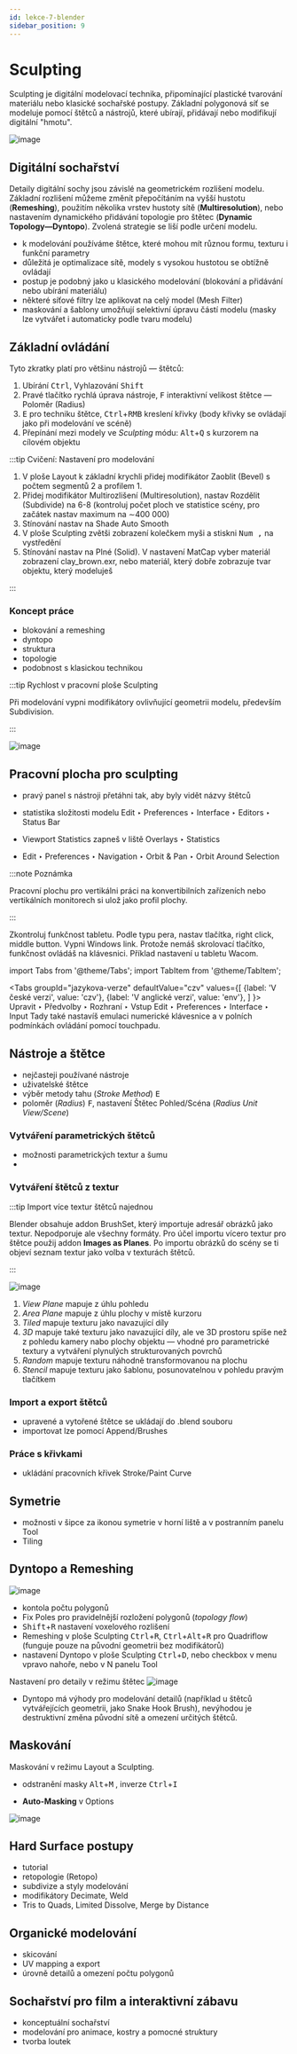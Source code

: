 ```yaml
---
id: lekce-7-blender
sidebar_position: 9
---
```


# Sculpting
Sculpting je digitální modelovací technika, připomínající plastické tvarování materiálu nebo klasické sochařské postupy. Základní polygonová síť se modeluje  pomocí štětců a nástrojů, které ubírají, přidávají nebo modifikují digitální "hmotu". 

![image](./images/blender-sculpting.png)

## Digitální sochařství
Detaily digitální sochy jsou závislé na geometrickém rozlišení modelu. Základní rozlišení můžeme změnít přepočítáním na vyšší hustotu (**Remeshing**), použitím několika vrstev hustoty sítě (**Multiresolution**), nebo nastavením dynamického přidávání topologie pro štětec (**Dynamic Topology—Dyntopo**). Zvolená strategie se liší podle určení modelu.
- k modelování používáme štětce, které mohou mít různou formu, texturu i funkční parametry
- důležitá je optimalizace sítě, modely s vysokou hustotou se obtížně ovládají
- postup je podobný jako u klasického modelování (blokování a přidávání nebo ubírání materiálu)
- některé síťové filtry lze aplikovat na celý model (Mesh Filter)
- maskování a šablony umožňují selektivní úpravu částí modelu (masky lze vytvářet i automaticky podle tvaru modelu)

## Základní ovládání
Tyto zkratky platí pro většinu nástrojů — štětců:
1. Ubírání <kbd>Ctrl</kbd>, Vyhlazování <kbd>Shift</kbd>
2. Pravé tlačítko rychlá úprava nástroje, <kbd>F</kbd> interaktivní velikost štětce — Poloměr (Radius)
3. <kbd>E</kbd> pro techniku štětce, <kbd>Ctrl</kbd>+<kbd>RMB</kbd> kreslení křivky (body křivky se ovládají jako při modelování ve scéně)
4. Přepínání mezi modely ve *Sculpting* módu: <kbd>Alt</kbd>+<kbd>Q</kbd> s kurzorem na cílovém objektu


:::tip Cvičení: Nastavení pro modelování

1. V ploše Layout k základní krychli přidej modifikátor Zaoblit (Bevel) s počtem segmentů 2 a profilem 1.
2.  Přidej modifikátor Multirozlišení (Multiresolution), nastav Rozdělit (Subdivide) na 6-8 (kontroluj počet ploch ve statistice scény, pro začátek nastav maximum na ∼400 000)
3. Stínování nastav na Shade Auto Smooth
4. V ploše Sculpting zvětši zobrazení kolečkem myši a stiskni <kbd>Num ,</kbd> na vystředění
5. Stínování nastav na Plné (Solid). V nastavení MatCap vyber materiál zobrazení clay_brown.exr, nebo materiál, který dobře zobrazuje tvar objektu, který modeluješ

:::

### Koncept práce
- blokování a remeshing
- dyntopo
- struktura
- topologie
- podobnost s klasickou technikou

:::tip Rychlost v pracovní ploše Sculpting

 Při modelování vypni modifikátory ovlivňující geometrii modelu, především Subdivision.

:::

![image](./images/blender-sculpting-cz01.png)

## Pracovní plocha pro sculpting

- pravý panel s nástroji přetáhni tak, aby byly vidět názvy štětců
- statistika složitosti modelu Edit ‣ Preferences ‣ Interface   ‣ Editors ‣ Status Bar
- Viewport Statistics zapneš v liště Overlays ‣ Statistics

- Edit ‣ Preferences ‣ Navigation ‣ Orbit & Pan ‣ Orbit Around Selection

:::note Poznámka

 Pracovní plochu pro vertikálni práci na konvertibilních zařízeních nebo vertikálních monitorech si ulož jako profil plochy.

:::

Zkontroluj funkčnost tabletu. Podle typu pera, nastav tlačítka, right click, middle button. Vypni Windows link. Protože nemáš skrolovací tlačítko, funkčnost ovládáš na klávesnici. Příklad nastavení u tabletu Wacom.

import Tabs from '@theme/Tabs';
import TabItem from '@theme/TabItem';

<Tabs
  groupId="jazykova-verze"
  defaultValue="czv"
  values={[
    {label: 'V české verzi', value: 'czv'},
    {label: 'V anglické verzi', value: 'env'},
  ]
}>
<TabItem value="czv">Upravit ‣ Předvolby ‣ Rozhraní ‣ Vstup</TabItem>
<TabItem value="env">Edit ‣ Preferences ‣ Interface ‣ Input</TabItem>
</Tabs>
Tady také nastavíš emulaci numerické klávesnice a v polních podmínkách ovládání pomocí touchpadu.

## Nástroje a štětce
- nejčasteji používané nástroje
- uživatelské štětce
- výběr metody tahu (*Stroke Method*) <kbd>E</kbd>
- poloměr (*Radius*) <kbd>F</kbd>, nastavení Štětec Pohled/Scéna (*Radius Unit View/Scene*)


### Vytváření parametrických štětců
- možnosti parametrických textur a šumu
-
### Vytváření štětců z textur

:::tip Import více textur štětců najednou

Blender obsahuje addon BrushSet, který importuje adresář obrázků jako textur. Nepodporuje ale všechny formáty. Pro účel importu vícero textur pro štětce použij addon **Images as Planes**. Po importu obrázků do scény se ti objeví seznam textur jako volba v texturách štětců.

:::

![image](./images/blender-brushmapping.png)

1. *View Plane* mapuje z úhlu pohledu
2. *Area Plane* mapuje z úhlu plochy v místě kurzoru
3. *Tiled* mapuje texturu jako navazující díly
4. *3D* mapuje také texturu jako navazující díly, ale ve 3D prostoru spíše než z pohledu kamery nabo plochy objektu — vhodné pro parametrické textury a vytváření plynulých strukturovaných povrchů
5. *Random* mapuje texturu náhodně transformovanou na plochu
6. *Stencil* mapuje texturu jako šablonu, posunovatelnou v pohledu pravým tlačítkem





### Import a export štětců
- upravené a vytořené štětce se ukládají do .blend souboru
- importovat lze pomocí Append/Brushes

### Práce s křivkami
- ukládání pracovních křivek Stroke/Paint Curve

## Symetrie

- možnosti v šipce za ikonou symetrie v horní liště a v postranním panelu Tool
- Tiling

## Dyntopo a Remeshing

![image](./images/blender-dyntopo1.png)

- kontola počtu polygonů
- Fix Poles pro pravidelnější rozložení polygonů (*topology flow*)
- <kbd>Shift</kbd>+<kbd>R</kbd> nastavení voxelového rozlišení
- Remeshing v ploše Sculpting <kbd>Ctrl</kbd>+<kbd>R</kbd>, <kbd>Ctrl</kbd>+<kbd>Alt</kbd>+<kbd>R</kbd> pro Quadriflow (funguje pouze na původní geometrii bez modifikátorů)
- nastavení Dyntopo v ploše Sculpting <kbd>Ctrl</kbd>+<kbd>D</kbd>, nebo checkbox v menu vpravo nahoře, nebo v N panelu Tool

Nastavení pro detaily v režimu štětec
![image](./images/blender-dyntopo2.png)

- Dyntopo má výhody pro modelování detailů (například u štětců vytvářejících geometrii, jako Snake Hook Brush), nevýhodou je destruktivní změna původní sítě a omezení určitých štětců.


## Maskování
Maskování v režimu Layout a Sculpting.

- odstranění masky <kbd>Alt</kbd>+<kbd>M</kbd> , inverze <kbd>Ctrl</kbd>+<kbd>I</kbd>

- **Auto-Masking** v Options

![image](./images/blender-automasking.png)

## Hard Surface postupy

- tutorial
- retopologie (Retopo)
- subdivize a styly modelování
- modifikátory Decimate, Weld
- Tris to Quads, Limited Dissolve, Merge by Distance

## Organické modelování

- skicování
- UV mapping a export
- úrovně detailů a omezení počtu polygonů

## Sochařství pro film a interaktivní zábavu

- konceptuální sochařství
- modelování pro animace, kostry a pomocné struktury
- tvorba loutek
